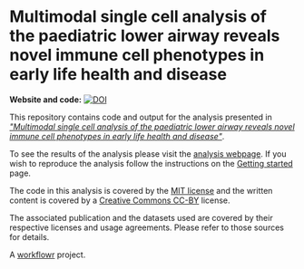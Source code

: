 # Multimodal single cell analysis of the paediatric lower airway reveals novel immune cell phenotypes in early life health and disease

**Website and code:** [![DOI](.svg)](https://zenodo.org/badge/latestdoi/)

This repository contains code and output for the analysis presented in [*"Multimodal single cell analysis of the paediatric lower airway reveals novel immune cell phenotypes in early life health and disease"*]().

To see the results of the analysis please visit the [analysis webpage](). If you wish to reproduce the analysis follow the instructions on the [Getting started]() page.

The code in this analysis is covered by the [MIT license](https://choosealicense.com/licenses/mit/ "MIT License") and the written content is covered by a [Creative Commons CC-BY](https://choosealicense.com/licenses/cc-by-4.0/ "CC-BY License") license.

The associated publication and the datasets used are covered by their respective licenses and usage agreements. Please refer to those sources for details.

A [workflowr][] project.

[workflowr]: https://github.com/jdblischak/workflowr

